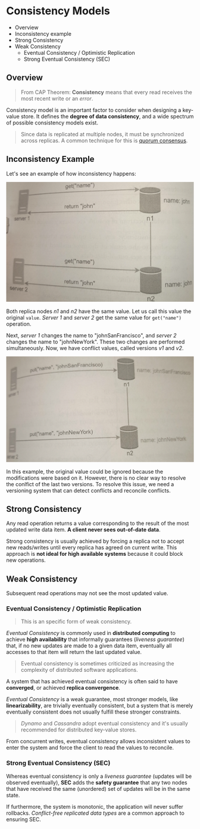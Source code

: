 # Consistency Models

* Overview
* Inconsistency example
* Strong Consistency
* Weak Consistency
  * Eventual Consistency / Optimistic Replication
  * Strong Eventual Consistency (SEC)

## Overview

> From CAP Theorem: **Consistency** means that every read receives the most recent write or an *error*.

Consistency model is an important factor to consider when designing a key-value store. It defines the **degree of data consistency**, and a wide spectrum of possible consistency models exist.

> Since data is replicated at multiple nodes, it must be synchronized across replicas. A common technique for this is [quorum consensus](../quorum-consensus).

## Inconsistency Example

Let's see an example of how inconsistency happens:

![](2021-09-04-22-29-22.png)

Both replica nodes *n1* and *n2* have the same value. Let us call this value the original `value`. *Server 1* and *server 2* get the same value for `get("name")` operation.

Next, *server 1* changes the name to "johnSanFrancisco", and *server 2* changes the name to "johnNewYork". These two changes are performed simultaneously. Now, we have conflict values, called versions *v1* and *v2*.

![](2021-09-04-22-31-24.png)

In this example, the original value could be ignored because the modifications were based on it. However, there is no clear way to resolve the conlfict of the last two versions. To resolve this issue, we need a versioning system that can detect conflicts and reconcile conflicts.

## Strong Consistency

Any read operation returns a value corresponding to the result of the most updated write data item. **A client never sees out-of-date data**.

Strong consistency is usually achieved by forcing a replica not to accept new reads/writes until every replica has agreed on current write. This approach is **not ideal for high available systems** because it could block new operations.

## Weak Consistency

Subsequent read operations may not see the most updated value.

### Eventual Consistency / Optimistic Replication

> This is an specific form of weak consistency.

*Eventual Consistency* is commonly used in **distributed computing** to achieve **high availability** that informally guarantees (*liveness guarantee*) that, if no new updates are made to a given data item, eventually all accesses to that item will return the last updated value.

> Eventual consistency is sometimes criticized as increasing the complexity of distributed software applications.

A system that has achieved eventual consistency is often said to have **converged**, or achieved **replica convergence**.

*Eventual Consistency* is a weak guarantee, most stronger models, like **linearizability**, are trivially eventually consistent, but a system that is merely eventually consistent does not usually fulfill these stronger constraints.

> *Dynamo* and *Cassandra* adopt eventual consistency and it's usually recommended for distributed key-value stores.

From concurrent writes, eventual consistency allows inconsistent values to enter the system and force the client to read the values to reconcile.

### Strong Eventual Consistency (SEC)

Whereas eventual consistency is only a *liveness guarantee* (updates will be observed eventually), **SEC** adds the **safety guarantee** that any two nodes that have received the same (unordered) set of updates will be in the same state.

If furthermore, the system is monotonic, the application will never suffer rollbacks. *Conflict-free replicated data types* are a common approach to ensuring SEC.
